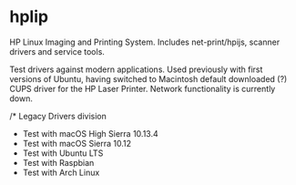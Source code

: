 # hplip
HP Linux Imaging and Printing System. Includes net-print/hpijs, scanner drivers and service tools.

Test drivers against modern applications.  Used previously with first versions of Ubuntu, having switched to Macintosh 
default downloaded (?) CUPS driver for the HP Laser Printer.  Network functionality is currently down.

/* Legacy Drivers division


- Test with macOS High Sierra 10.13.4
- Test with macOS Sierra 10.12
- Test with Ubuntu LTS
- Test with Raspbian
- Test with Arch Linux



